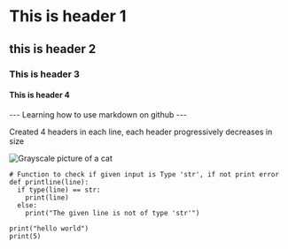 # This is header 1
## this is header 2
### This is header 3
#### This is header 4
--- Learning how to use markdown on github --- 

Created 4 headers in each line, each header progressively decreases in size

![Grayscale picture of a cat](https://www.webopedia.com/wp-content/uploads/2021/08/grayscale-image-1024x682.jpg)

```
# Function to check if given input is Type 'str', if not print error
def printline(line):
  if type(line) == str:
    print(line)
  else:
    print("The given line is not of type 'str'")

print("hello world")
print(5)
```
